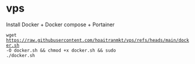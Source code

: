 # vps
Install Docker + Docker compose + Portainer

<code>wget https://raw.githubusercontent.com/hoaitranmkt/vps/refs/heads/main/docker.sh -O docker.sh && chmod +x docker.sh && sudo ./docker.sh</code>

